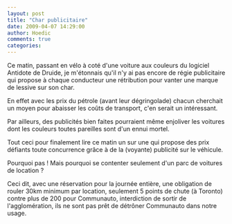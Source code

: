 ```yaml
---
layout: post
title: "Char publicitaire"
date: 2009-04-07 14:29:00
author: Hoedic
comments: true
categories: 
---
```



Ce matin, passant en vélo à coté d'une voiture aux couleurs du logiciel Antidote de Druide, je m'étonnais qu'il n'y ai pas encore de régie publicitaire qui propose à chaque conducteur une rétribution pour vanter une marque de lessive sur son char.

En effet avec les prix du pétrole (avant leur dégringolade) chacun cherchait un moyen pour abaisser les coûts de transport, c'en serait un intéressant.

Par ailleurs, des publicités bien faites pourraient même enjoliver les voitures dont les couleurs toutes pareilles sont d'un ennui mortel.

Tout ceci pour finalement lire ce matin un  sur une  qui propose des prix défiants toute concurrence grâce à de la (voyante) publicité sur le véhicule.

Pourquoi pas ! Mais pourquoi se contenter seulement d'un parc de voitures de location ?

Ceci dit, avec une réservation pour la journée entière, une obligation de rouler 30km minimum par location, seulement 5 points de chute (à Toronto) contre plus de 200 pour Communauto, interdiction de sortir de l'agglomération, ils ne sont pas prêt de détrôner Communauto dans notre usage.